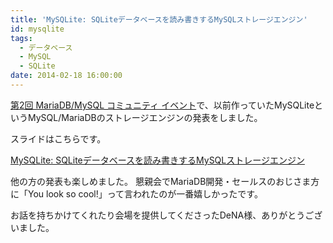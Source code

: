 ```yaml
---
title: 'MySQLite: SQLiteデータベースを読み書きするMySQLストレージエンジン'
id: mysqlite
tags:
  - データベース
  - MySQL
  - SQLite
date: 2014-02-18 16:00:00
---
```


[第2回 MariaDB/MySQL コミュニティ イベント](http://atnd.org/event/E0023540)で、以前作っていたMySQLiteというMySQL/MariaDBのストレージエンジンの発表をしました。

スライドはこちらです。

[MySQLite: SQLiteデータベースを読み書きするMySQLストレージエンジン](http://laysakura.github.io/20140218-MySQLite/)

他の方の発表も楽しめました。
懇親会でMariaDB開発・セールスのおじさま方に「You look so cool!」って言われたのが一番嬉しかったです。

お話を持ちかけてくれたり会場を提供してくださったDeNA様、ありがとうございました。
